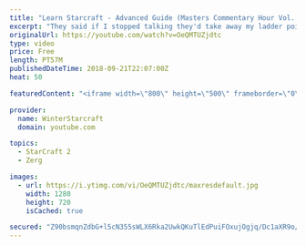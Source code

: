 ```yaml
---
title: "Learn Starcraft - Advanced Guide (Masters Commentary Hour Vol. 1)"
excerpt: "They said if I stopped talking they'd take away my ladder points. Next one I upload will have more terran/toss blame RNGesus."
originalUrl: https://youtube.com/watch?v=OeQMTUZjdtc
type: video
price: Free
length: PT57M
publishedDateTime: 2018-09-21T22:07:00Z
heat: 50

featuredContent: "<iframe width=\"800\" height=\"500\" frameborder=\"0\" src=\"https://www.youtube.com/embed/OeQMTUZjdtc\" allow=\"accelerometer; autoplay; encrypted-media; gyroscope; picture-in-picture\" allowfullscreen></iframe>"

provider:
  name: WinterStarcraft
  domain: youtube.com

topics:
  - StarCraft 2
  - Zerg

images:
  - url: https://i.ytimg.com/vi/OeQMTUZjdtc/maxresdefault.jpg
    width: 1280
    height: 720
    isCached: true

secured: "Z90bsmqnZdbG+l5cN355sWLX6Rka2UwkQKuTlEdPuiFOxujOgjq/Dc1aXR9o/3g9UclE6atHc9EhPZ99vDShQouPPFGqcAm80Sw06SeUvRu6/0Yp7XW6wpWcj3n5NUIfuOD521qBgEBCrYFZrKBsmZ53LzYJn5jcwTasZf7s0+aAOpe58Hahj0/jKse2tcnNU74Y7qrLTqsLXXxlxJ1FdBAkblFIwjcWRJfY762hnOy1dBlJQvbsJjQn91nUuZ2hewsx03FwCrAAKB0CwJ/G/fCLkGaBXv6AgPJ9q+GchcX/Ft5nVUMCl9SjSAuTfXTqId6jgHIet8h663ZOeI9EOz63VhzZA2yRxV/PAs3m7FzRql+Db8g6w0exilFhVjcvtcRf3q8QcGN2MYepM2GEkS/YOVW8n4iIEasepIsnYhQ=;zCjqak1LMQW+IxXOQ4hBMw=="
---
```


